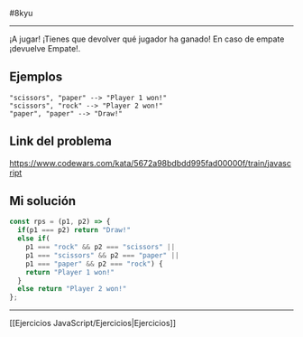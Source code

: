 #8kyu 
___
¡A jugar! ¡Tienes que devolver qué jugador ha ganado! En caso de empate ¡devuelve Empate!.
## Ejemplos

```
"scissors", "paper" --> "Player 1 won!"
"scissors", "rock" --> "Player 2 won!"
"paper", "paper" --> "Draw!"
```

## Link del problema

https://www.codewars.com/kata/5672a98bdbdd995fad00000f/train/javascript

## Mi solución

```js
const rps = (p1, p2) => {
  if(p1 === p2) return "Draw!"
  else if(
    p1 === "rock" && p2 === "scissors" || 
    p1 === "scissors" && p2 === "paper" || 
    p1 === "paper" && p2 === "rock") {
    return "Player 1 won!"
  }
  else return "Player 2 won!"
};
```

__________

[[Ejercicios JavaScript/Ejercicios|Ejercicios]]